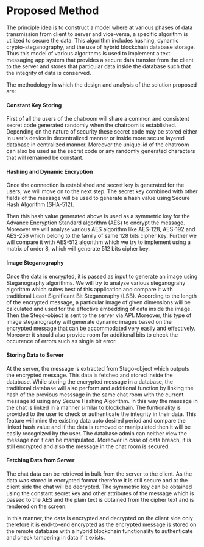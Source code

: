 # Proposed Method

The principle idea is to construct a model where at various phases of data transmission from client to server and vice-versa, a specific algorithm is utilized to secure the data. This algorithm includes hashing, dynamic crypto-steganography, and the use of hybrid blockchain database storage. Thus this model of various algorithms is used to implement a text messaging app system that provides a secure data transfer from the client to the server and stores that particular data inside the database such that the integrity of data is conserved. 

The methodology in which the design and analysis of the solution proposed are:

#### Constant Key Storing

First of all the users of the chatroom will share a common and consistent secret code generated randomly when the chatroom is established. Depending on the nature of security these secret code may be stored either in user's device in decentralized manner or inside more secure layered database in centralized manner. Moreover the unique-id of the chatroom can also be used as the secret code or any randomly generated characters that will remained be constant.

#### Hashing and Dynamic Encryption

Once the connection is established and secret key is generated for the users, we will move on to the next step. The secret key combined with other fields of the message will be used to generate a hash value using Secure Hash Algorithm (SHA-512).

Then this hash value generated above is used as a symmetric key for the Advance Encryption Standard algorithm (AES) to encrypt the message. Moreover we will analyse various AES algorithm like AES-128, AES-192 and AES-256 which belong to the family of same 128 bits cipher key. Further we will compare it with AES-512 algorithm which we try to implement using a matrix of order 8, which will generate 512 bits cipher key.

#### Image Steganography

Once the data is encrypted, it is passed as input to generate an image using Steganography algorithms. We will try to analyse various steganograhy algorithm which suites best of this application and compare it with traditional Least Significant Bit Steganoraphy (LSB). According to the length of the encrypted message, a particular image of given dimensions will be calculated and used for the effective embedding of data inside the image. Then the Stego-object is sent to the server via API. Moreover, this type of image steganography will generate dynamic images based on the encrypted message that can be accommodated very easily and effectively. Moreover it should also provide room for additional bits to check the occurence of errors such as single bit error.

#### Storing Data to Server

At the server, the message is extracted from Stego-object which outputs the encrypted message. This data is fetched and stored inside the database.
While storing the encrypted message in a database, the traditional database will also perform and additional function by linking the hash of the previous messsage in the same chat room with the current message id using any Secure Hashing Algorithm. In this way the message in the chat is linked in a manner similar to blockchain. The funtionality is provided to the user to check or authenticate the integrity in their data. This feature will mine the existing data upto desired period and compare the linked hash value and if the data is removed or manipulated then it will be easily recognized by the user. The database admin can neither view the message nor it can be manipulated. Moreover in case of data breach, it is still encrypted and also the message in the chat room is secured.


#### Fetching Data from Server

The chat data can be retrieved in bulk from the server to the client. As the data was stored in encrypted format therefore it is still secure and at the client side the chat will be decrypted. The symmetric key can be obtained using the constant secret key and other attributes of the message which is passed to the AES and the plain text is obtained from the cipher text and is rendered on the screen.

In this manner, the data is encrypted and decrypted on the client side only therefore it is end-to-end encrypted as the encrypted message is stored on the remote database with a hybrid blockchain functionality to authenticate and check tampering in data if it exists. 